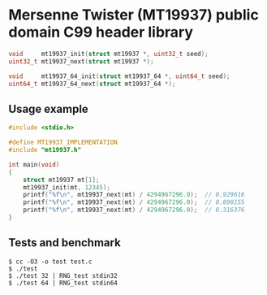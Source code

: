 # Mersenne Twister (MT19937) public domain C99 header library

```c
void     mt19937_init(struct mt19937 *, uint32_t seed);
uint32_t mt19937_next(struct mt19937 *);

void     mt19937_64_init(struct mt19937_64 *, uint64_t seed);
uint64_t mt19937_64_next(struct mt19937_64 *);
```

## Usage example

```c
#include <stdio.h>

#define MT19937_IMPLEMENTATION
#include "mt19937.h"

int main(void)
{
    struct mt19937 mt[1];
    mt19937_init(mt, 12345);
    printf("%f\n", mt19937_next(mt) / 4294967296.0);  // 0.929616
    printf("%f\n", mt19937_next(mt) / 4294967296.0);  // 0.890155
    printf("%f\n", mt19937_next(mt) / 4294967296.0);  // 0.316376
}
```

## Tests and benchmark

    $ cc -O3 -o test test.c
    $ ./test
    $ ./test 32 | RNG_test stdin32
    $ ./test 64 | RNG_test stdin64
